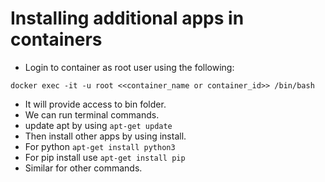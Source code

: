 # Installing additional apps in containers

- Login to container as root user using the following:
  
```shell
docker exec -it -u root <<container_name or container_id>> /bin/bash
```
- It will provide access to bin folder.
- We can run terminal commands.
- update apt by using `apt-get update`
- Then install other apps by using install.
- For python `apt-get install python3`
- For pip install use `apt-get install pip`
- Similar for other commands.